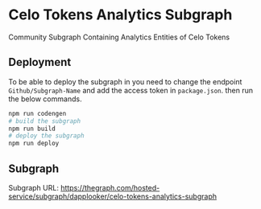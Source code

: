 # Celo Tokens Analytics Subgraph
Community Subgraph Containing Analytics Entities of Celo Tokens

## Deployment

To be able to deploy the subgraph in you need to change the endpoint ```Github/Subgraph-Name``` and add the access token in ```package.json```. then run the below commands. 
```bash
npm run codengen
# build the subgraph 
npm run build 
# deploy the subgraph
npm run deploy 
```

## Subgraph  #
Subgraph URL: https://thegraph.com/hosted-service/subgraph/dapplooker/celo-tokens-analytics-subgraph
